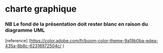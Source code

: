 # charte graphique 
 ### NB Le fond de la présentation doit rester blanc en raison du diagramme UML
[reference] (https://color.adobe.com/fr/boom-color-theme-9a19b0ba-edea-435a-8b8c-62316972504c/ )
